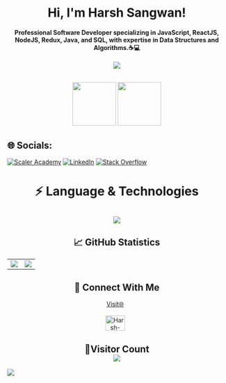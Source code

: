 <div align="center">
  <h1>Hi, I'm Harsh Sangwan!</h1>
  <h4 align="center">Professional Software Developer specializing in JavaScript, ReactJS, NodeJS, Redux, Java, and SQL, with expertise in Data Structures and Algorithms.☕💻</h4>
</div>

<p align="center">
  <a href="https://github.com/CodeWhiteWeb/CodeWhiteWeb">
    <img src="https://readme-typing-svg.herokuapp.com?color=%5689FBA0&center=true&vCenter=true&lines=Developer<3;DevOps;Programmer">
  </a>
</p>
<div align="center">
<br>
<img src = "https://user-images.githubusercontent.com/87887741/138137569-c03af614-7c08-43d8-b2ad-4ea28864022f.gif" width = "100" height = "100">
<img src="https://user-images.githubusercontent.com/87887741/138171656-80bfc204-e6c3-4a7d-83c2-5c003f671bf3.jpg" width = "100" height = "100">
<br/>
</div>

## 🌐 Socials:
[![Scaler Academy](https://img.shields.io/badge/Scaler%20Academy-%2300A3E0.svg?logo=acm&logoColor=white)](https://www.scaler.com/academy/profile/8b91ae8c9931/)
[![LinkedIn](https://img.shields.io/badge/LinkedIn-%230077B5.svg?logo=linkedin&logoColor=white)](https://linkedin.com/in/harsh-sangwan2003)
[![Stack Overflow](https://img.shields.io/badge/-Stackoverflow-FE7A16?logo=stack-overflow&logoColor=white)](https://stackoverflow.com/users/22666727/harsh-sangwan) 

<!-- 💻 Language & Technology -->
<h1 align = "center">⚡ Language & Technologies</h1>
<h2 align="center">
<img src="https://skillicons.dev/icons?i=react,redux,nodejs,express,firebase,javascript,typescript,java,python,spring,webpack,html,css,scss,tailwind,styledcomponents,git,github,mongo,mysql,vercel,vscode,postman,threejs,vite">
</h2>

<!-- Github Statistics -->
<h2 align="center">📈 GitHub Statistics</h2>
<table align = "center">
  <td>
    <img src="https://github-readme-stats.vercel.app/api?username=harsh-sangwan2002&include_all_commits=true&count_private=true&show_icons=true&line_height=20&theme=synthwave"/>
  </td>
  <td>
    <img src="https://github-readme-stats.vercel.app/api/top-langs?username=harsh-sangwan2002&langs_count=10&size_weight=0.5&count_weight=0.5&show_icons=true&locale=en&hide_progress=true&theme=synthwave" />
  </td>
</table>

<!-- Connect With Me -->
<h2 align="center">🔗 Connect With Me</h2>
<div align="center">
  <a target="_blank" href="https://harsh-portfolio-react.vercel.app/"\>Visit🌐</a>&nbsp;&nbsp;
</div>
<br/>

<div align="center">
  <a href="mailto:hsangwan2002@gmail.com?subject=Hello%20Harsh,%20From%20Github"><img align="center" src="https://user-images.githubusercontent.com/91747922/145641534-6a83084f-2982-449d-9b06-64f8ec368f57.png" alt="Harsh-Sangwan" height="35" width="45" /></a>&nbsp;&nbsp;
 </div>
 
<!-- Visitor Count -->

<h2 align = "center">👀Visitor Count<br>
<img align = "center" src="https://profile-counter.glitch.me/harsh-sangwan2002/count.svg" />
</h2>
<img src="https://raw.githubusercontent.com/Trilokia/Trilokia/379277808c61ef204768a61bbc5d25bc7798ccf1/bottom_header.svg" />

<!-- Proudly created with GPRM ( https://gprm.itsvg.in ) -->
